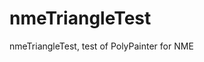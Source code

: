 # nmeTriangleTest
nmeTriangleTest, test of PolyPainter for NME
[](https://nanjizal.github.io/nmeTriangleTest/bin/index.html?i=1)
